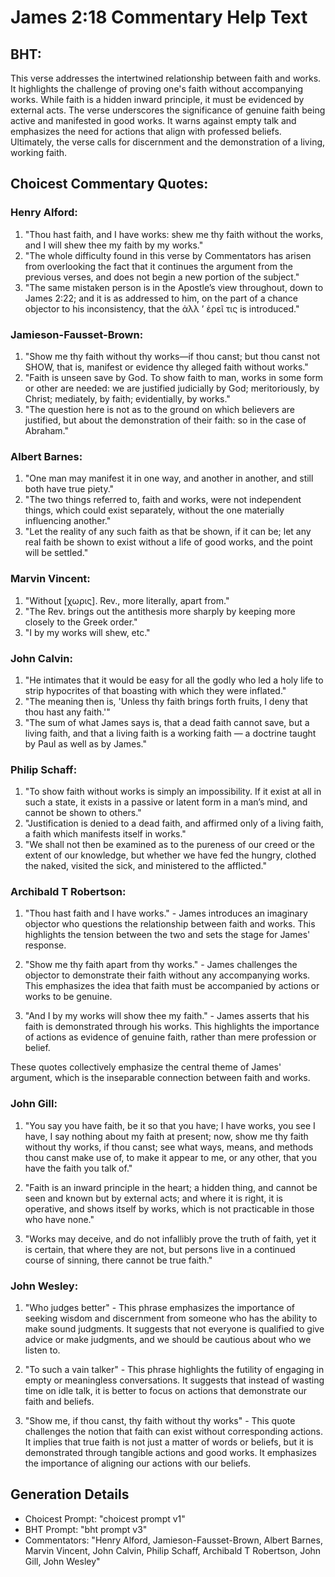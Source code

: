# James 2:18 Commentary Help Text

## BHT:
This verse addresses the intertwined relationship between faith and works. It highlights the challenge of proving one's faith without accompanying works. While faith is a hidden inward principle, it must be evidenced by external acts. The verse underscores the significance of genuine faith being active and manifested in good works. It warns against empty talk and emphasizes the need for actions that align with professed beliefs. Ultimately, the verse calls for discernment and the demonstration of a living, working faith.

## Choicest Commentary Quotes:
### Henry Alford:
1. "Thou hast faith, and I have works: shew me thy faith without the works, and I will shew thee my faith by my works." 
2. "The whole difficulty found in this verse by Commentators has arisen from overlooking the fact that it continues the argument from the previous verses, and does not begin a new portion of the subject." 
3. "The same mistaken person is in the Apostle’s view throughout, down to James 2:22; and it is as addressed to him, on the part of a chance objector to his inconsistency, that the ἀλλ ʼ ἐρεῖ τις is introduced."

### Jamieson-Fausset-Brown:
1. "Show me thy faith without thy works—if thou canst; but thou canst not SHOW, that is, manifest or evidence thy alleged faith without works."
2. "Faith is unseen save by God. To show faith to man, works in some form or other are needed: we are justified judicially by God; meritoriously, by Christ; mediately, by faith; evidentially, by works."
3. "The question here is not as to the ground on which believers are justified, but about the demonstration of their faith: so in the case of Abraham."

### Albert Barnes:
1. "One man may manifest it in one way, and another in another, and still both have true piety."
2. "The two things referred to, faith and works, were not independent things, which could exist separately, without the one materially influencing another."
3. "Let the reality of any such faith as that be shown, if it can be; let any real faith be shown to exist without a life of good works, and the point will be settled."

### Marvin Vincent:
1. "Without [χωρις]. Rev., more literally, apart from."
2. "The Rev. brings out the antithesis more sharply by keeping more closely to the Greek order."
3. "I by my works will shew, etc."

### John Calvin:
1. "He intimates that it would be easy for all the godly who led a holy life to strip hypocrites of that boasting with which they were inflated."
2. "The meaning then is, 'Unless thy faith brings forth fruits, I deny that thou hast any faith.'"
3. "The sum of what James says is, that a dead faith cannot save, but a living faith, and that a living faith is a working faith — a doctrine taught by Paul as well as by James."

### Philip Schaff:
1. "To show faith without works is simply an impossibility. If it exist at all in such a state, it exists in a passive or latent form in a man’s mind, and cannot be shown to others." 
2. "Justification is denied to a dead faith, and affirmed only of a living faith, a faith which manifests itself in works." 
3. "We shall not then be examined as to the pureness of our creed or the extent of our knowledge, but whether we have fed the hungry, clothed the naked, visited the sick, and ministered to the afflicted."

### Archibald T Robertson:
1. "Thou hast faith and I have works." - James introduces an imaginary objector who questions the relationship between faith and works. This highlights the tension between the two and sets the stage for James' response.

2. "Show me thy faith apart from thy works." - James challenges the objector to demonstrate their faith without any accompanying works. This emphasizes the idea that faith must be accompanied by actions or works to be genuine.

3. "And I by my works will show thee my faith." - James asserts that his faith is demonstrated through his works. This highlights the importance of actions as evidence of genuine faith, rather than mere profession or belief.

These quotes collectively emphasize the central theme of James' argument, which is the inseparable connection between faith and works.

### John Gill:
1. "You say you have faith, be it so that you have; I have works, you see I have, I say nothing about my faith at present; now, show me thy faith without thy works, if thou canst; see what ways, means, and methods thou canst make use of, to make it appear to me, or any other, that you have the faith you talk of." 

2. "Faith is an inward principle in the heart; a hidden thing, and cannot be seen and known but by external acts; and where it is right, it is operative, and shows itself by works, which is not practicable in those who have none."

3. "Works may deceive, and do not infallibly prove the truth of faith, yet it is certain, that where they are not, but persons live in a continued course of sinning, there cannot be true faith."

### John Wesley:
1. "Who judges better" - This phrase emphasizes the importance of seeking wisdom and discernment from someone who has the ability to make sound judgments. It suggests that not everyone is qualified to give advice or make judgments, and we should be cautious about who we listen to.

2. "To such a vain talker" - This phrase highlights the futility of engaging in empty or meaningless conversations. It suggests that instead of wasting time on idle talk, it is better to focus on actions that demonstrate our faith and beliefs.

3. "Show me, if thou canst, thy faith without thy works" - This quote challenges the notion that faith can exist without corresponding actions. It implies that true faith is not just a matter of words or beliefs, but it is demonstrated through tangible actions and good works. It emphasizes the importance of aligning our actions with our beliefs.


## Generation Details
- Choicest Prompt: "choicest prompt v1"
- BHT Prompt: "bht prompt v3"
- Commentators: "Henry Alford, Jamieson-Fausset-Brown, Albert Barnes, Marvin Vincent, John Calvin, Philip Schaff, Archibald T Robertson, John Gill, John Wesley"
